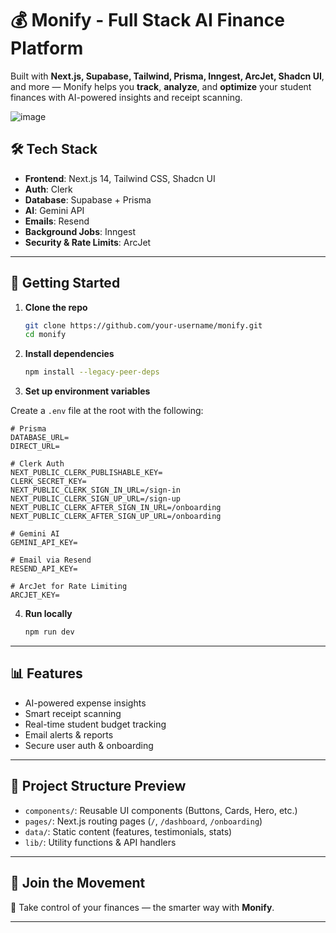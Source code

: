 # 💰 Monify - Full Stack AI Finance Platform

Built with **Next.js, Supabase, Tailwind, Prisma, Inngest, ArcJet, Shadcn UI**, and more — Monify helps you **track**, **analyze**, and **optimize** your student finances with AI-powered insights and receipt scanning.


![image](https://github.com/user-attachments/assets/b5053bd7-f612-4e59-877c-9fdf92465e79)


## 🛠️ Tech Stack

- **Frontend**: Next.js 14, Tailwind CSS, Shadcn UI
- **Auth**: Clerk
- **Database**: Supabase + Prisma
- **AI**: Gemini API
- **Emails**: Resend
- **Background Jobs**: Inngest
- **Security & Rate Limits**: ArcJet

---

## 🚀 Getting Started

1. **Clone the repo**

   ```bash
   git clone https://github.com/your-username/monify.git
   cd monify
   ```

2. **Install dependencies**

   ```bash
   npm install --legacy-peer-deps
   ```

3. **Set up environment variables**

Create a `.env` file at the root with the following:

```env
# Prisma
DATABASE_URL=
DIRECT_URL=

# Clerk Auth
NEXT_PUBLIC_CLERK_PUBLISHABLE_KEY=
CLERK_SECRET_KEY=
NEXT_PUBLIC_CLERK_SIGN_IN_URL=/sign-in
NEXT_PUBLIC_CLERK_SIGN_UP_URL=/sign-up
NEXT_PUBLIC_CLERK_AFTER_SIGN_IN_URL=/onboarding
NEXT_PUBLIC_CLERK_AFTER_SIGN_UP_URL=/onboarding

# Gemini AI
GEMINI_API_KEY=

# Email via Resend
RESEND_API_KEY=

# ArcJet for Rate Limiting
ARCJET_KEY=
```

4. **Run locally**
   ```bash
   npm run dev
   ```

---

## 📊 Features

- AI-powered expense insights
- Smart receipt scanning
- Real-time student budget tracking
- Email alerts & reports
- Secure user auth & onboarding

---

## 🧪 Project Structure Preview

- `components/`: Reusable UI components (Buttons, Cards, Hero, etc.)
- `pages/`: Next.js routing pages (`/`, `/dashboard`, `/onboarding`)
- `data/`: Static content (features, testimonials, stats)
- `lib/`: Utility functions & API handlers

---

## 🙌 Join the Movement

💸 Take control of your finances — the smarter way with **Monify**.

---
